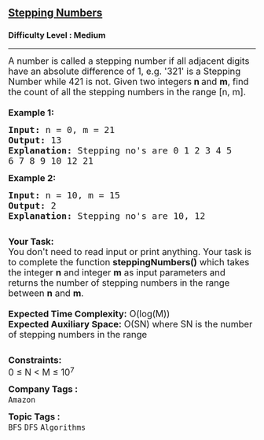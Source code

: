 <h2><a href="https://practice.geeksforgeeks.org/problems/stepping-numberswrong-output1813/1">Stepping Numbers</a></h2><h3>Difficulty Level : Medium</h3><hr><div class="problems_problem_content__Xm_eO"><p><span style="font-size:18px">A number is called a stepping number if all adjacent digits have an absolute difference of 1, e.g. '321' is a Stepping Number while 421 is not. Given two integers<strong> n&nbsp;</strong>and <strong>m</strong>, find the count of all the stepping numbers in the range [n, m].<br>
<br>
<strong>Example 1:</strong></span></p>

<pre><span style="font-size:18px"><strong>Input:</strong> n = 0, m = 21
<strong>Output:</strong> 13
<strong>Explanation: </strong>Stepping no's are 0 1 2 3 4 5
6 7 8 9 10 12 21</span></pre>

<p><span style="font-size:18px"><strong>Example 2:</strong></span></p>

<pre><span style="font-size:18px"><strong>Input:</strong> n = 10, m = 15
<strong>Output:</strong> 2
<strong>Explanation: </strong>Stepping no's are 10, 12</span></pre>

<p><br>
<span style="font-size:18px"><strong>Your Task:&nbsp;&nbsp;</strong><br>
You don't need to read input or print anything. Your task is to complete the function&nbsp;<strong>steppingNumbers()</strong>&nbsp;which takes the integer <strong>n</strong>&nbsp;and integer <strong>m</strong>&nbsp;as input parameters and returns the number of stepping numbers in the range between <strong>n</strong> and <strong>m</strong>.<br>
<br>
<strong>Expected Time Complexity:</strong> O(log(M))<br>
<strong>Expected Auxiliary Space:</strong> O(SN) where SN is the number of stepping numbers in the range</span></p>

<p><br>
<span style="font-size:18px"><strong>Constraints:</strong><br>
0 ≤ N &lt; M ≤ 10</span><sup><span style="font-size:15px">7</span></sup></p>
</div><p><span style=font-size:18px><strong>Company Tags : </strong><br><code>Amazon</code>&nbsp;<br><p><span style=font-size:18px><strong>Topic Tags : </strong><br><code>BFS</code>&nbsp;<code>DFS</code>&nbsp;<code>Algorithms</code>&nbsp;